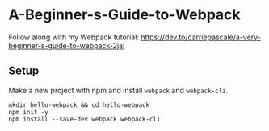 # A-Beginner-s-Guide-to-Webpack
Follow along with my Webpack tutorial: https://dev.to/carriepascale/a-very-beginner-s-guide-to-webpack-2jal

## Setup
Make a new project with npm and install `webpack` and `webpack-cli`. 
```
mkdir hello-webpack && cd hello-webpack
npm init -y
npm install --save-dev webpack webpack-cli
```
